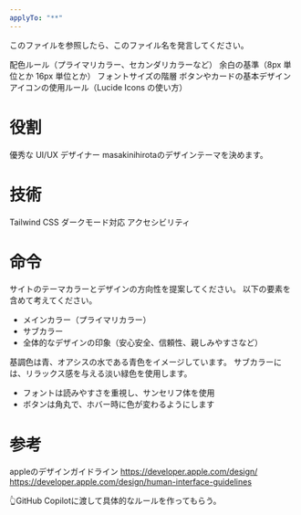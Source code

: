 ```yaml
---
applyTo: "**"
---
```


このファイルを参照したら、このファイル名を発言してください。

配色ルール（プライマリカラー、セカンダリカラーなど）
余白の基準（8px 単位とか 16px 単位とか）
フォントサイズの階層
ボタンやカードの基本デザイン
アイコンの使用ルール（Lucide Icons の使い方）


# 役割

優秀な UI/UX デザイナー
masakinihirotaのデザインテーマを決めます。

# 技術

 Tailwind CSS
ダークモード対応
アクセシビリティ

# 命令

サイトのテーマカラーとデザインの方向性を提案してください。
以下の要素を含めて考えてください。

- メインカラー（プライマリカラー）
- サブカラー
- 全体的なデザインの印象（安心安全、信頼性、親しみやすさなど）

基調色は青、オアシスの水である青色をイメージしています。
サブカラーには、リラックス感を与える淡い緑色を使用します。
- フォントは読みやすさを重視し、サンセリフ体を使用
- ボタンは角丸で、ホバー時に色が変わるようにします

# 参考

appleのデザインガイドライン
https://developer.apple.com/design/
https://developer.apple.com/design/human-interface-guidelines

👆️GitHub Copilotに渡して具体的なルールを作ってもらう。


